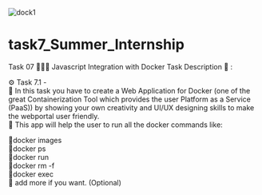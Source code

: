 ![dock1](https://user-images.githubusercontent.com/47791515/129036744-d7020a7d-fa50-4d73-9cc7-1b404cb11c70.PNG)
# task7_Summer_Internship
Task 07 👨🏻‍💻 Javascript Integration with Docker Task Description 📄 :<br>

⚙️ Task 7.1 - <br>
📌 In this task you have to create a Web Application for Docker (one of the great Containerization Tool which provides the user Platform as a Service (PaaS)) by showing your own creativity and UI/UX designing skills to make the webportal user friendly. <br>
📌 This app will help the user to run all the docker commands like:<br>

🚩docker images<br>
🚩docker ps <br>
🚩docker run <br>
🚩docker rm -f <br>
🚩docker exec <br>
🚩 add more if you want. (Optional)<br>

